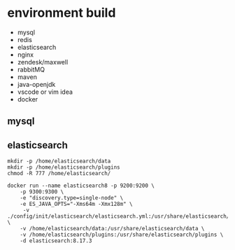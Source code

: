 # environment build

- mysql
- redis
- elasticsearch
- nginx
- zendesk/maxwell
- rabbitMQ
- maven
- java-openjdk
- vscode or vim idea
- docker

## mysql

## elasticsearch

```shell
mkdir -p /home/elasticsearch/data
mkdir -p /home/elasticsearch/plugins
chmod -R 777 /home/elasticsearch/

docker run --name elasticsearch8 -p 9200:9200 \
    -p 9300:9300 \
    -e "discovery.type=single-node" \
    -e ES_JAVA_OPTS="-Xms64m -Xmx128m" \
     -v ./config/init/elasticsearch/elasticsearch.yml:/usr/share/elasticsearch/config/elasticsearch.yml \
    -v /home/elasticsearch/data:/usr/share/elasticsearch/data \
    -v /home/elasticsearch/plugins:/usr/share/elasticsearch/plugins \
    -d elasticsearch:8.17.3
```
